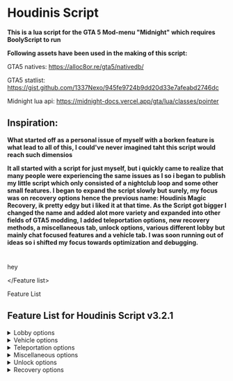 # Houdinis Script

**This is a lua script for the GTA 5 Mod-menu "Midnight" which requires BoolyScript to run**

**Following assets have been used in the making of this script:** 

GTA5 natives: https://alloc8or.re/gta5/nativedb/

GTA5 statlist: https://gist.github.com/1337Nexo/945fe9724b9dd20d33e7afeabd2746dc

Midnight lua api: https://midnight-docs.vercel.app/gta/lua/classes/pointer

## Inspiration:
**What started off as a personal issue of myself with a borken feature is what lead to all of this, I could've never imagined taht this script would reach such dimensios**

**It all started with a script for just myself, but i quickly came to realize that many people were experiencing the same issues as I so i began to publish my little script which only consisted of a nightclub loop and some other small features. I began to expand the script slowly but surely, my focus was on recovery options hence the previous name: Houdinis Magic Recovery, ik pretty edgy but i liked it at that time. As the Script got bigger I changed the name and added alot more variety and expanded into other fields of GTA5 modding, I added teleportation options, new recovery methods, a miscellaneous tab, unlock options, various different lobby but mainly chat focused features and a vehicle tab. I was soon running out of ideas so i shifted my focus towards optimization and debugging.**

# <Feature list>

hey

</Feature list>

<summary>Feature List</summary>
  
## **Feature List for Houdinis Script v3.2.1**

<details>
<summary>Lobby options</summary>
  
### Lobby
  - Let's Sing (choose from 4 songs)
    
  - Chat Commands
    - Print Chat Commands to console
    - New Chat commands
    - Choose from 7 different premade prefixes 
    - Choose a fully customizeable prefix 
    - Choose from 3 different response Chats
      
</details>

<details>
<summary>Vehicle options</summary>
  
### Vehicle
  - No collision jet (Spawns a F-160 Raiju with no world collision)
    
  - Choose a custom map size while in jets
    
  - Remove Opressor mk2 cooldown
</details>

<details>
<summary>Teleportation options</summary>
  
### Teleportation
  - Bunker teleports
    - Zancudo Bunker
    - Route 68 Bunker
    - Oilfields Bunker
    - Desert Bunker
    - Smoke Tree Bunker
    - Scrapyard Bunker
    - Grapeseed Bunker
    - Paleto Bunker
    - Route 1 Bunker
    - Farmhouse Bunker
    - Raton Canyon Bunker
      
  - Facility teleprots
    - Paleto Bay Facility
    - Mount Gorod Facility
    - Sandy Shores Facility
    - Zancudo River Facility
    - Grand Senora Desert Facility
    - Lago Zancudo Facility
    - Route 68 Facility
    - Ron Alternates Wind Farm Facility
    - Land Act Reservoir Facility
      
  - Nightclub teleports
    - LSIA Nightclub
    - Cypress Flats Nightclub
    - Del Perro Nightclub
    - Elysian Island Nightclub
    - La Mesa Nightclub
    - Mission Row Nightclub
    - Strawberry Nightclub
    - Vespucci Nightclub
    - Vinewood Nightclub
    - Vinewood West Nightclub
  - Apartment teleports
    - Some GTA:O apartments (IPL's required)
  - Business teleports
    - Arcade safe
    - Arcade business monitor
    - Nightclub office
    - Meth lab computer
    - Cocaine lockup computer
    - Weed farm computer
    - Counterfeit cash factory computer
    - Document forgery computer
    - Gunrunning Bunker computer
    - Hangar computer
      
  - CEO Office teleprots
    - Mazebank tower teleports
    - Arcadius Business Center teleports
    - Lom Bank teleports
    - Mazebank west teleports
      
  - Underwater locations
    - Teleports for some neat underwater locations (SP + MP)
      
  - M14 locations
    - All 10 possible M14 event locations
      
  - Gunvan locations
    - All 30 daily Gunvan locations
      
  - Drug Dealer locations
    - All 50 daily Drug Dealer locations

</details>

<details>
<summary>Miscellaneous options</summary>
  
### Misc
  - CEO/MC
    - Automatically become CEO
    - Automatically become MC President
      
  - Cooldown'S
    - Remove CEO/VIP work cooldown
    - Remove Dax Work cooldown
    - Remove Oribtal cannon cooldown Remove CEO Vehicle cooldown
    - Remove Kosatka Missile cooldown/range
      
  - Multiplier's
    - RP multiplier (1-30x)
    - AP multiplier (1-30x)
      
  - Money correction
    - Set overall expenses
    - Set overall income
      
  - Online services
    - Request service (M.O.C, Avenger, TerrorByte, Kosatka, Dinghy, Acid Lab, Acid Lab Bike, Ballistic equipment, Ammo drop)      
  -Report viewer

</details>

<details>
<summary>Unlock options</summary>
  
### Unlocks
  - Unlock collectibles (permanently and temporarily)
    - Unlock all
    - Action figure
    - LD Organics
    - Playing Cards
    - Signal Jammers
    - Treasure Chests
    - Snowmen
    - Buried Stashes
    - Hidden Caches
    - Jack o Lantern
    - Movie props
  - Unlock vehicle trade prices
    
  - Unlock flight school gold medals
    
  - Unlock Gunvan guns
    
  - Unlock shooting range rewards

</details>

<details>
<summary>Recovery options</summary>
  
### Recovery
  - Nightclub Recovery
    - Teleport to Nightclub safe
    - Max Nightclub popularity
    - Clear Nightclub earnings
    - AFK Nightclub loop (300k / 4s)
    - Fast Nightclub loop (300k / 1s)
    - Max Nightclub payout
    - Reset Nightclub payout
      
  - Business Recovery
    - Resupplly MC Businesses
        - Resupply Counterfit Cash Factory
        - Resupply Cocaine Lockup
        - Resupply Meth Lab
        - Resupply Weed Farm
        - Resupply Document Forgery Office
        - Resupply Gunrunning Bunker
          
    - Business Helper
      - Nightclub Helper
        - Notify you about your Nightclub
        - Display and Update Nightclub info

  - Warehouse Recovery
    - Clear Warehouse sells
    - Clear Warehouse earnings
    - Bypass cargo buy cooldown
    - Bypass cargo sell cooldown
    - Fill cargo warehouse
    - Auto complete cargo sell mission
    - Auto start cargo sell mission
      
  - Story Mode Recovery
    - Select Story mode character (Michael, Franklin, Trevor, All) 
    - Select money amount (0 - 2147483646)
    - Select loop amount (1 - random)
    - Money loop
</details>
</details>
